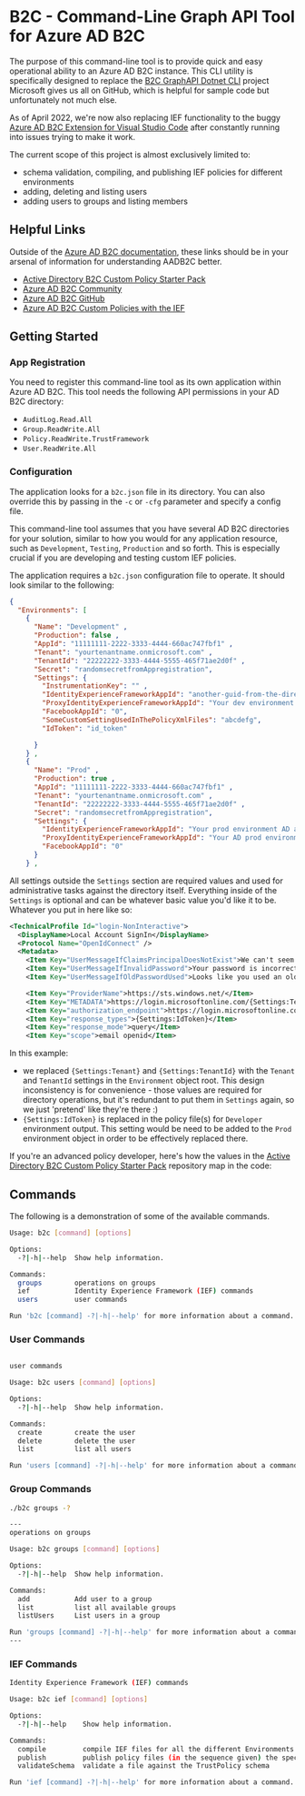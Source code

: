 # B2C - Command-Line Graph API Tool for Azure AD B2C

The purpose of this command-line tool is to provide quick and easy operational ability to an Azure AD B2C instance. This CLI utility is specifically designed to replace the [B2C GraphAPI Dotnet CLI](https://github.com/AzureADQuickStarts/B2C-GraphAPI-DotNet.git) project Microsoft gives us all on GitHub, which is helpful for sample code but unfortunately not much else. 

As of April 2022, we're now also replacing IEF functionality to the buggy [Azure AD B2C Extension for Visual Studio Code](https://marketplace.visualstudio.com/items?itemName=AzureADB2CTools.aadb2c) after constantly running into issues trying to make it work. 


The current scope of this project is almost exclusively limited to:

- schema validation, compiling, and publishing IEF policies for different environments
- adding, deleting and listing users 
- adding users to groups and listing members

## Helpful Links
Outside of the [Azure AD B2C documentation](https://docs.microsoft.com/en-us/azure/active-directory-b2c/), these links should be in your arsenal of information for understanding AADB2C better.

- [Active Directory B2C Custom Policy Starter Pack](https://github.com/Azure-Samples/active-directory-b2c-custom-policy-starterpack)
- [Azure AD B2C Community](https://azure-ad-b2c.github.io/azureadb2ccommunity.io/)
- [Azure AD B2C GitHub](https://github.com/azure-ad-b2c)
- [Azure AD B2C Custom Policies with the IEF](https://github.com/Azure-Samples/active-directory-b2c-advanced-policies)


## Getting Started

### App Registration
You need to register this command-line tool as its own application within Azure AD B2C. This tool needs the following API permissions in your AD B2C directory:
- `AuditLog.Read.All`
- `Group.ReadWrite.All`
- `Policy.ReadWrite.TrustFramework`
- `User.ReadWrite.All`

### Configuration

The application looks for a `b2c.json` file in its directory. You can also override this by passing in the `-c` or `-cfg` parameter and specify a config file. 

This command-line tool assumes that you have several AD B2C directories for your solution, similar to how you would for any application resource, such as `Development`, `Testing`, `Production` and so forth. This is especially crucial if you are developing and testing custom IEF policies. 

The application requires a `b2c.json` configuration file to operate. It should look similar to the following:

```json
{
  "Environments": [
    {
      "Name": "Development" ,
      "Production": false ,
      "AppId": "11111111-2222-3333-4444-660ac747fbf1" ,
      "Tenant": "yourtenantname.onmicrosoft.com" ,
      "TenantId": "22222222-3333-4444-5555-465f71ae2d0f" ,
      "Secret": "randomsecretfromAppregistration",
      "Settings": {
        "InstrumentationKey": "" ,
        "IdentityExperienceFrameworkAppId": "another-guid-from-the-directory" ,
        "ProxyIdentityExperienceFrameworkAppId": "Your dev environment AD Proxy app Id" ,
        "FacebookAppId": "0",
        "SomeCustomSettingUsedInThePolicyXmlFiles": "abcdefg",
        "IdToken": "id_token"

      }
    } ,
    {
      "Name": "Prod" ,
      "Production": true ,
      "AppId": "11111111-2222-3333-4444-660ac747fbf1" ,
      "Tenant": "yourtenantname.onmicrosoft.com" ,
      "TenantId": "22222222-3333-4444-5555-465f71ae2d0f" ,
      "Secret": "randomsecretfromAppregistration",
      "Settings": {
        "IdentityExperienceFrameworkAppId": "Your prod environment AD app Id" ,
        "ProxyIdentityExperienceFrameworkAppId": "Your AD prod environment Proxy app Id" ,
        "FacebookAppId": "0"
      }
    } ,
```
All settings outside the `Settings` section are required values and used for administrative tasks against the directory itself. Everything inside of the `Settings` is optional and can be whatever basic value you'd like it to be. Whatever you put in here like so:


```xml
<TechnicalProfile Id="login-NonInteractive">
  <DisplayName>Local Account SignIn</DisplayName>
  <Protocol Name="OpenIdConnect" />
  <Metadata>
    <Item Key="UserMessageIfClaimsPrincipalDoesNotExist">We can't seem to find your account</Item>
    <Item Key="UserMessageIfInvalidPassword">Your password is incorrect</Item>
    <Item Key="UserMessageIfOldPasswordUsed">Looks like you used an old password</Item>

    <Item Key="ProviderName">https://sts.windows.net/</Item>
    <Item Key="METADATA">https://login.microsoftonline.com/{Settings:Tenant}/.well-known/openid-configuration</Item>
    <Item Key="authorization_endpoint">https://login.microsoftonline.com/{Settings:TenantId}/oauth2/token</Item>
    <Item Key="response_types">{Settings:IdToken}</Item>
    <Item Key="response_mode">query</Item>
    <Item Key="scope">email openid</Item>

```

In this example:
- we replaced `{Settings:Tenant}` and `{Settings:TenantId}` with the `Tenant` and `TenantId` settings in the `Environment` object root. This design inconsistency is for convenience - those values are required for directory operations, but it's redundant to put them in `Settings` again, so we just 'pretend' like they're there :)
- `{Settings:IdToken}` is replaced in the policy file(s) for `Developer` environment output. This setting would be need to be added to the `Prod` environment object in order to be effectively replaced there. 

If you're an advanced policy developer, here's how the values in the [Active Directory B2C Custom Policy Starter Pack](https://github.com/Azure-Samples/active-directory-b2c-custom-policy-starterpack) repository map in the code:




## Commands
The following is a demonstration of some of the available commands.
  
```bash
Usage: b2c [command] [options]

Options:
  -?|-h|--help  Show help information.

Commands:
  groups        operations on groups
  ief           Identity Experience Framework (IEF) commands
  users         user commands

Run 'b2c [command] -?|-h|--help' for more information about a command.
```

### User Commands
```bash

user commands

Usage: b2c users [command] [options]

Options:
  -?|-h|--help  Show help information.

Commands:
  create        create the user
  delete        delete the user
  list          list all users

Run 'users [command] -?|-h|--help' for more information about a command.

```
### Group Commands
```bash
./b2c groups -?

---
operations on groups

Usage: b2c groups [command] [options]

Options:
  -?|-h|--help  Show help information.

Commands:
  add           Add user to a group
  list          list all available groups
  listUsers     List users in a group

Run 'groups [command] -?|-h|--help' for more information about a command.
---
```
### IEF Commands

```bash
Identity Experience Framework (IEF) commands

Usage: b2c ief [command] [options]

Options:
  -?|-h|--help    Show help information.

Commands:
  compile         compile IEF files for all the different Environments
  publish         publish policy files (in the sequence given) the specified environment
  validateSchema  validate a file against the TrustPolicy schema

Run 'ief [command] -?|-h|--help' for more information about a command.

```
